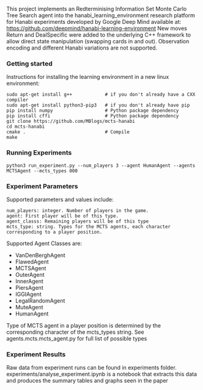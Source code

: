 This project implements an Redterminising Information Set Monte Carlo Tree Search agent into the hanabi\_learning\_environment research platform for Hanabi experiments developed by Google Deep Mind available at: https://github.com/deepmind/hanabi-learning-environment
New moves Return and DealSpecific were added to the underlying C++ framework to allow direct state manipulation (swapping cards in and out). Observation encoding and different Hanabi variations are not supported.

### Getting started
Instructions for installing the learning environment in a new linux environment:
```
sudo apt-get install g++            # if you don't already have a CXX compiler
sudo apt-get install python3-pip3   # if you don't already have pip
pip install numpy                   # Python package dependency
pip install cffi                    # Python package dependency
git clone https://github.com/MBlogs/mcts-hanabi
cd mcts-hanabi
cmake .                             # Compile
make                       
```
### Running Experiments
```
python3 run_experiment.py --num_players 3 --agent HumanAgent --agents MCTSAgent --mcts_types 000
```
### Experiment Parameters
Supported parameters and values include:
```
num_players: integer. Number of players in the game.
agent: First player will be of this type.
agent_classs: Remaining players will be of this type
mcts_type: string. Types for the MCTS agents, each character corresponding to a player position.
```
Supported Agent Classes are:
- VanDenBerghAgent
- FlawedAgent
- MCTSAgent
- OuterAgent
- InnerAgent
- PiersAgent
- IGGIAgent
- LegalRandomAgent
- MuteAgent
- HumanAgent

Type of MCTS agent in a player position is determined by the corresponding character of the mcts_types string. See agents.mcts.mcts_agent.py for full list of possible types

### Experiment Results
Raw data from experiment runs can be found in experiments folder.
experiments/analyse_experiment.ipynb is a notebook that extracts this data and produces the summary tables and graphs seen in the paper